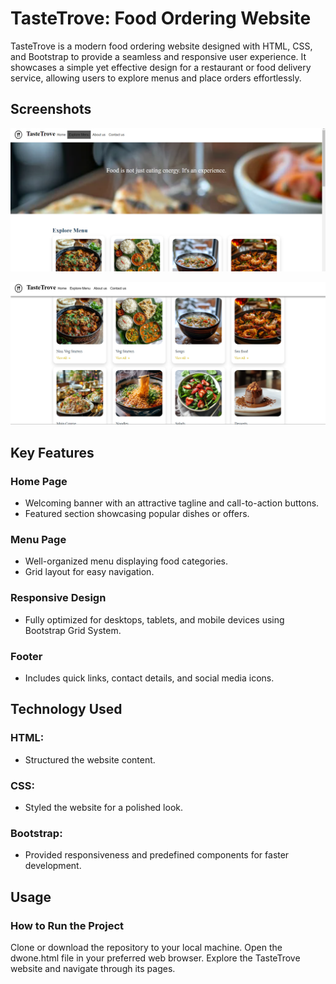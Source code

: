 # TasteTrove: Food Ordering Website
TasteTrove is a modern food ordering website designed with HTML, CSS, and Bootstrap to provide a seamless and responsive user experience. It showcases a simple yet effective design for a restaurant or food delivery service, allowing users to explore menus and place orders effortlessly.


## Screenshots

![App Screenshot](https://github.com/Sivani-Dangudubiyyam/Prasunet_WD_01/blob/main/Preview.png)

![App Screenshot](https://github.com/Sivani-Dangudubiyyam/Prasunet_WD_01/blob/main/Preview2.png)


## Key Features
### Home Page

- Welcoming banner with an attractive tagline and call-to-action buttons.
- Featured section showcasing popular dishes or offers.
### Menu Page

- Well-organized menu displaying food categories.
- Grid layout for easy navigation.
### Responsive Design

- Fully optimized for desktops, tablets, and mobile devices using Bootstrap Grid System.
### Footer

- Includes quick links, contact details, and social media icons.


## Technology Used
### HTML: 
- Structured the website content.
### CSS: 
- Styled the website for a polished look.
### Bootstrap: 
- Provided responsiveness and predefined components for faster development.
## Usage
### How to Run the Project
Clone or download the repository to your local machine.
Open the dwone.html file in your preferred web browser.
Explore the TasteTrove website and navigate through its pages.
